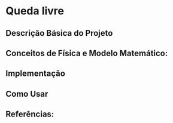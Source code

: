 # Queda livre 

## Descrição Básica do Projeto




## Conceitos de Física e Modelo Matemático:




## Implementação




## Como Usar




## Referências: 
